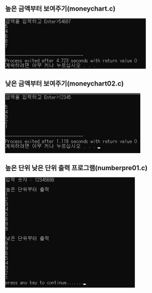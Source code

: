 ## 높은 금액부터 보여주기(moneychart.c)
![높은 금액부터 보여주기](./img/moneychart01.png)

## 낮은 금액부터 보여주기(moneychart02.c)
![낮은 금액부터 보여주기](./img/moneychart02.png)

## 높은 단위 낮은 단위 출력 프로그램(numberpre01.c)

![이미지 이름 입력하기](./img/highlow.png)
